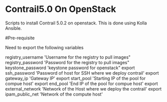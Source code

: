 # Contrail5.0 On OpenStack

Scripts to install Contrail 5.0.2 on openstack. This is done using Kolla Ansible.

#Pre-requisite

Need to export the following variables

registry_username
'Username for the registry to pull images"
registry_password
'Password for the registry to pull images"
keystone_password
'keystone password for openstack"
export ssh_password
'Password of host for SSH where we deploy contrail'
export gateway_ip
'Gateway IP'
export start_pool
'Starting IP of the pool for compue host'
export end_pool
'End IP of the pool for compue host'
export external_network
'Network of the Host where we deploy the contrail'
export ipam_public_net
'Network of the compute host'


